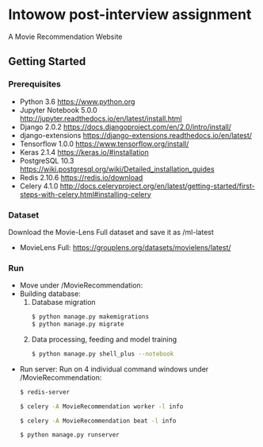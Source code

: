 # Intowow post-interview assignment

A Movie Recommendation Website 

## Getting Started
### Prerequisites
  - Python 3.6 https://www.python.org
  - Jupyter Notebook 5.0.0 http://jupyter.readthedocs.io/en/latest/install.html
  - Django 2.0.2 https://docs.djangoproject.com/en/2.0/intro/install/
  - django-extensions https://django-extensions.readthedocs.io/en/latest/
  - Tensorflow 1.0.0 https://www.tensorflow.org/install/
  - Keras 2.1.4 https://keras.io/#installation
  - PostgreSQL 10.3 https://wiki.postgresql.org/wiki/Detailed_installation_guides
  - Redis 2.10.6 https://redis.io/download
  - Celery 4.1.0 http://docs.celeryproject.org/en/latest/getting-started/first-steps-with-celery.html#installing-celery
### Dataset
  Download the Movie-Lens Full dataset and save it as /ml-latest
  - MovieLens Full: https://grouplens.org/datasets/movielens/latest/
  
### Run
  - Move under /MovieRecommendation:
  - Building database:
    1. Database migration
        ```bash
        $ python manage.py makemigrations
        $ python manage.py migrate
        ```
    2. Data processing, feeding and model training
        ```bash
        $ python manage.py shell_plus --notebook
        ```
  - Run server:
    Run on 4 individual command windows under /MovieRecommendation:
    ```bash
    $ redis-server
    ```
    ```bash
    $ celery -A MovieRecommendation worker -l info
    ```
    ```bash
    $ celery -A MovieRecommendation beat -l info
    ```
    ```bash
    $ python manage.py runserver
    ```
